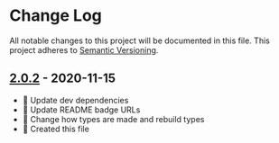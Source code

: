 # Change Log

All notable changes to this project will be documented in this file. This project adheres to [Semantic Versioning](http://semver.org/).

## [2.0.2](https://github.com/uttori/uttori-plugin-analytics-json-file/compare/v2.0.1...v2.0.2) - 2020-11-15

- 🎁 Update dev dependencies
- 🎁 Update README badge URLs
- 🧰 Change how types are made and rebuild types
- 🧰 Created this file
